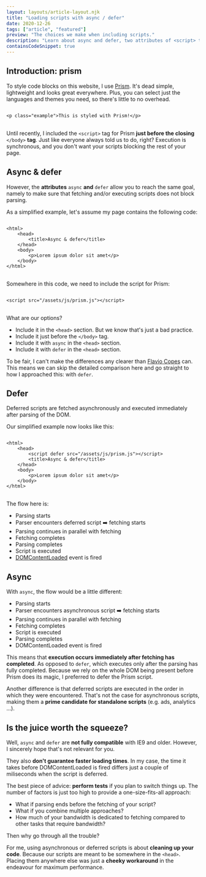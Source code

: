 ```yaml
---
layout: layouts/article-layout.njk
title: "Loading scripts with async / defer"
date: 2020-12-26
tags: ["article", "featured"]
preview: "The choices we make when including scripts."
description: "Learn about async and defer, two attributes of <script> tags which have proven useful ever since they were accepted by most modern browsers."
containsCodeSnippet: true
---
```


## Introduction: prism

To style code blocks on this website, I use [Prism](https://prismjs.com/). It's dead simple, lightweight and looks great everywhere. Plus, you can select just the languages and themes you need, so there's little to no overhead.

<pre>
<code class="language-html">
&lt;p class="example"&gt;This is styled with Prism!&lt;/p&gt;
</code>
</pre>

Until recently, I included the <code class="inline-code">&lt;script&gt;</code> tag for Prism **just before the closing** <code class="inline-code">&lt;/body&gt;</code> **tag**. Just like everyone always told us to do, right? Execution is synchronous, and you don't want your scripts blocking the rest of your page.

## Async & defer

However, the **attributes** <code class="inline-code">async</code> **and** <code class="inline-code">defer</code> allow you to reach the same goal, namely to make sure that fetching and/or executing scripts does not block parsing.

As a simplified example, let's assume my page contains the following code:

<pre class="language-html">
<code class="language-html">
&lt;html&gt;
    &lt;head&gt;
        &lt;title&gt;Async & defer&lt;/title&gt;
    &lt;/head&gt;
    &lt;body&gt;
        &lt;p&gt;Lorem ipsum dolor sit amet&lt;/p&gt;
    &lt;/body&gt;
&lt;/html&gt;
</code>
</pre>

Somewhere in this code, we need to include the script for Prism:

<pre>
<code class="language-html">
&lt;script src="/assets/js/prism.js"&gt;&lt;/script&gt;
</code>
</pre>

What are our options?

- Include it in the <code class="inline-code">&lt;head&gt;</code> section. But we know that's just a bad practice.
- Include it just before the <code class="inline-code">&lt;/body&gt;</code> tag.
- Include it with <code class="inline-code">async</code> in the <code class="inline-code">&lt;head&gt;</code> section.
- Include it with <code class="inline-code">defer</code> in the <code class="inline-code">&lt;head&gt;</code> section.

To be fair, I can't make the differences any clearer than [Flavio Copes](https://flaviocopes.com/javascript-async-defer/) can. This means we can skip the detailed comparison here and go straight to how I approached this: with <code class="inline-code">defer</code>.

## Defer

Deferred scripts are fetched asynchronously and executed immediately after parsing of the DOM.

Our simplified example now looks like this:

<pre class="language-html">
<code class="language-html">
&lt;html&gt;
    &lt;head&gt;
        &lt;script defer src="/assets/js/prism.js"&gt;&lt;/script&gt;
        &lt;title&gt;Async & defer&lt;/title&gt;
    &lt;/head&gt;
    &lt;body&gt;
        &lt;p&gt;Lorem ipsum dolor sit amet&lt;/p&gt;
    &lt;/body&gt;
&lt;/html&gt;
</code>
</pre>

The flow here is:

- Parsing starts
- Parser encounters deferred script ➡️ fetching starts
- Parsing continues in parallel with fetching
- Fetching completes
- Parsing completes
- Script is executed
- [DOMContentLoaded](https://developer.mozilla.org/en-US/docs/Web/API/Window/DOMContentLoaded_event) event is fired

## Async

With <code class="inline-code">async</code>, the flow would be a little different:

- Parsing starts
- Parser encounters asynchronous script ➡️ fetching starts
- Parsing continues in parallel with fetching
- Fetching completes
- Script is executed
- Parsing completes
- DOMContentLoaded event is fired

This means that **execution occurs immediately after fetching has completed**. As opposed to <code class="inline-code">defer</code>, which executes only after the parsing has fully completed. Because we rely on the whole DOM being present before Prism does its magic, I preferred to defer the Prism script.

Another difference is that deferred scripts are executed in the order in which they were encountered. That's not the case for asynchronous scripts, making them a **prime candidate for standalone scripts** (e.g. ads, analytics ...).

## Is the juice worth the squeeze?

Well, <code class="inline-code">async</code> and <code class="inline-code">defer</code> are **not fully compatible** with IE9 and older. However, I sincerely hope that's not relevant for you.

They also **don't guarantee faster loading times**. In my case, the time it takes before DOMContentLoaded is fired differs just a couple of miliseconds when the script is deferred.

The best piece of advice: **perform tests** if you plan to switch things up. The number of factors is just too high to provide a one-size-fits-all approach:

- What if parsing ends before the fetching of your script?
- What if you combine multiple approaches?
- How much of your bandwidth is dedicated to fetching compared to other tasks that require bandwidth?

Then why go through all the trouble?

For me, using asynchronous or deferred scripts is about **cleaning up your code**. Because our scripts are meant to be somewhere in the <code class="inline-code">&lt;head&gt;</code>. Placing them anywhere else was just a **cheeky workaround** in the endeavour for maximum performance.
